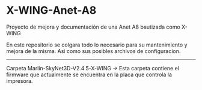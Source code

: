 # X-WING-Anet-A8
Proyecto de mejora y documentación de una Anet A8 bautizada como X-WING

En este repositorio se colgara todo lo necesario para su mantenimiento
y mejora de la misma. Asi como sus posibles archivos de configuracion.
______________________________________________________________________________________________

Carpeta Marlin-SkyNet3D-V2.4.5-X-WING -> Esta carpeta contiene el firmware
que actualmente se encuentra en la placa que controla la impresora.
